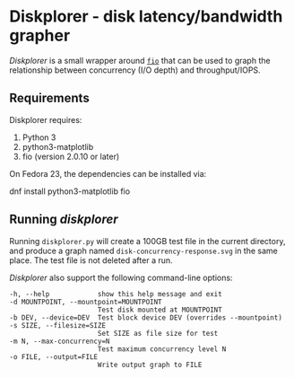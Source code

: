 Diskplorer - disk latency/bandwidth grapher
===========================================

*Diskplorer* is a small wrapper around <code>[fio](https://github.com/axboe/fio)</code>
that can be used to graph the relationship between concurrency (I/O depth) and
throughput/IOPS.

## Requirements

Diskplorer requires:

1. Python 3
2. python3-matplotlib
3. fio (version 2.0.10 or later)

On Fedora 23, the dependencies can be installed via:

 dnf install python3-matplotlib fio

## Running *diskplorer*
 
Running `diskplorer.py` will create a 100GB test file in the current directory,
and produce a graph named `disk-concurrency-response.svg` in the same place.
The test file is not deleted after a run.

*Diskplorer* also support the following command-line options:


    -h, --help            show this help message and exit
    -d MOUNTPOINT, --mountpoint=MOUNTPOINT
                          Test disk mounted at MOUNTPOINT
    -b DEV, --device=DEV  Test block device DEV (overrides --mountpoint)
    -s SIZE, --filesize=SIZE
                          Set SIZE as file size for test
    -m N, --max-concurrency=N
                          Test maximum concurrency level N
    -o FILE, --output=FILE
                          Write output graph to FILE

